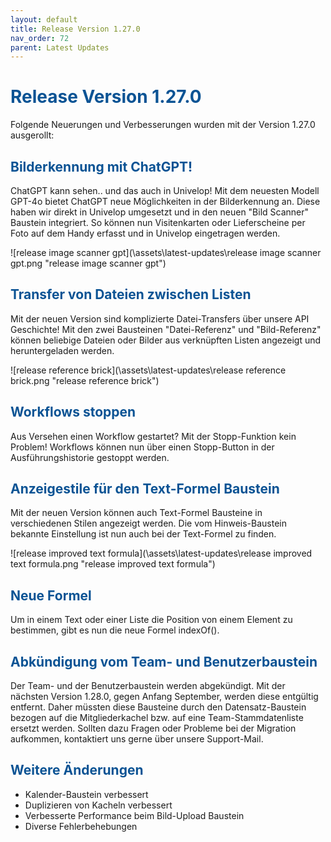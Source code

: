 ```yaml
---
layout: default
title: Release Version 1.27.0
nav_order: 72
parent: Latest Updates
---
```


# <span style="color:#0b5394">**Release Version 1.27.0**</span>

Folgende Neuerungen und Verbesserungen wurden mit der Version 1.27.0 ausgerollt:

## <span style="color:#0b5394">**Bilderkennung mit ChatGPT!**</span>

ChatGPT kann sehen.. und das auch in Univelop! Mit dem neuesten Modell GPT-4o bietet ChatGPT neue Möglichkeiten in der Bilderkennung an. Diese haben wir direkt in Univelop umgesetzt und in den neuen "Bild Scanner" Baustein integriert. So können nun Visitenkarten oder Lieferscheine per Foto auf dem Handy erfasst und in Univelop eingetragen werden.

![release image scanner gpt](\assets\latest-updates\release image scanner gpt.png "release image scanner gpt")

## <span style="color:#0b5394">**Transfer von Dateien zwischen Listen**</span>

Mit der neuen Version sind komplizierte Datei-Transfers über unsere API Geschichte! Mit den zwei Bausteinen "Datei-Referenz" und "Bild-Referenz" können beliebige Dateien oder Bilder aus verknüpften Listen angezeigt und heruntergeladen werden.

![release reference brick](\assets\latest-updates\release reference brick.png "release reference brick")

## <span style="color:#0b5394">**Workflows stoppen**</span>

Aus Versehen einen Workflow gestartet? Mit der Stopp-Funktion kein Problem! Workflows können nun über einen Stopp-Button in der Ausführungshistorie gestoppt werden.

## <span style="color:#0b5394">**Anzeigestile für den Text-Formel Baustein**</span>

Mit der neuen Version können auch Text-Formel Bausteine in verschiedenen Stilen angezeigt werden. Die vom Hinweis-Baustein bekannte Einstellung ist nun auch bei der Text-Formel zu finden.

![release improved text formula](\assets\latest-updates\release improved text formula.png "release improved text formula")

## <span style="color:#0b5394">**Neue Formel**</span>

Um in einem Text oder einer Liste die Position von einem Element zu bestimmen, gibt es nun die neue Formel indexOf().

## <span style="color:#0b5394">**Abkündigung vom Team- und Benutzerbaustein**</span>

Der Team- und der Benutzerbaustein werden abgekündigt. Mit der nächsten Version 1.28.0, gegen Anfang September, werden diese entgültig entfernt. Daher müssten diese Bausteine durch den Datensatz-Baustein bezogen auf die Mitgliederkachel bzw. auf eine Team-Stammdatenliste ersetzt werden. Sollten dazu Fragen oder Probleme bei der Migration aufkommen, kontaktiert uns gerne über unsere Support-Mail.

## <span style="color:#0b5394">**Weitere Änderungen**</span>

-   Kalender-Baustein verbessert
-   Duplizieren von Kacheln verbessert
-   Verbesserte Performance beim Bild-Upload Baustein
-   Diverse Fehlerbehebungen
